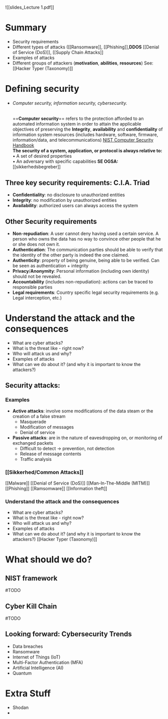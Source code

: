 ![[slides_Lecture 1.pdf]]
# Summary
- Security requirements
- Different types of attacks ([[Ransomware]], [[Phishing]],**DDOS** [[Denial of Service (DoS)]], [[Supply Chain Attacks]]
- Examples of attacks
- Different groups of attackers (**motivation**, **abilities**, **resources**) See: [[Hacker Typer (Taxonomy)]]
# Defining security   
- ###### Computer security, information security, cybersecurity.   
	==**Computer security**== refers to the protection afforded to an automated information system in order to attain the applicable objectives of preserving the **Integrity**, **availability** and **confidentiality** of information system resources (includes hardware, software, firmware, information/data, and telecommunications) [NIST Computer Security Handbook](https://www.davidsalomon.name/CompSec/auxiliary/handbook.pdf)   
 **The security of a system, application, or protocol is always relative to:**   
	• A set of desired properties   
	• An adversary with specific capabilities
**SE OGSA:** [[sikkerhedsbegreber]]
## Three key security requirements: C.I.A. Triad   
- **Confidentiality**: no disclosure to unauthorized entities   
- **Integrity**: no modification by unauthorized entities   
- **Availability**: authorized users can always access the system
## Other Security requirements   
- **Non**-**repudiation**: A user cannot deny having used a certain service. A person who owns the data has no way to convince other people that he or she does not own it.   
- **Authentication**: The communication parties should be able to verify that the identity of the other party is indeed the one claimed.   
- **Authenticity**: property of being genuine, being able to be verified. Can be seen as authentication + integrity   
- **Privacy**/**Anonymity**: Personal information (including own identity) should not be revealed.   
- **Accountability** (includes non-repudiation): actions can be traced to responsible parties   
- **Legal requirements**: Country specific legal security requirements (e.g. Legal interception, etc.)

# Understand the attack and the consequences   
- What are cyber attacks?   
- What is the threat like - right now?   
- Who will attack us and why?   
- Examples of attacks   
- What can we do about it? (and why it is important to know the attackers?)
## Security attacks: 
### Examples   
- **Active attacks**: involve some modifications of the data steam or the creation of a false stream   
	- Masquerade   
	- Modification of messages   
	- Denial of service   
- **Passive attacks**: are in the nature of eavesdropping on, or monitoring of exchanged packets   
	- Difficult to detect -> prevention, not detection   
	- Release of message contents 
	- Traffic analysis
### [[Sikkerhed/Common Attacks]]
[[Malware]]
[[Denial of Service (DoS)]]
[[Man-ln-The-Middle (MITM)]]
[[Phishing]]
[[Ramsomware]]
[[Information theft]]

### Understand the attack and the consequences   
- What are cyber attacks?   
- What is the threat like - right now?   
- Who will attack us and why?   
- Examples of attacks   
- What can we do about it? (and why it is important to know the attackers?)
[[Hacker Typer (Taxonomy)]]

# What should we do?
## NIST framework
#TODO 
## Cyber Kill Chain
#TODO

## Looking forward: Cybersecurity Trends
- Data breaches 
- Ransomware
- Internet of Things (IoT) 
- Multi-Factor Authentication (MFA)
- Artificial Intelligence (AI)
- Quantum
# Extra Stuff
- Shodan
- 